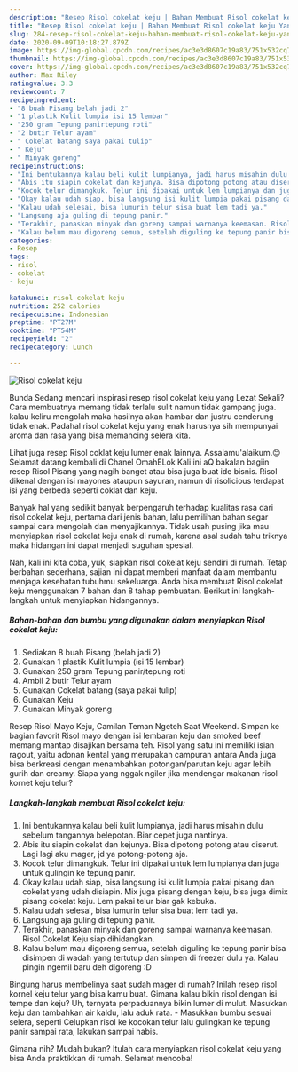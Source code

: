 ```yaml
---
description: "Resep Risol cokelat keju | Bahan Membuat Risol cokelat keju Yang Mudah Dan Praktis"
title: "Resep Risol cokelat keju | Bahan Membuat Risol cokelat keju Yang Mudah Dan Praktis"
slug: 284-resep-risol-cokelat-keju-bahan-membuat-risol-cokelat-keju-yang-mudah-dan-praktis
date: 2020-09-09T10:18:27.879Z
image: https://img-global.cpcdn.com/recipes/ac3e3d8607c19a83/751x532cq70/risol-cokelat-keju-foto-resep-utama.jpg
thumbnail: https://img-global.cpcdn.com/recipes/ac3e3d8607c19a83/751x532cq70/risol-cokelat-keju-foto-resep-utama.jpg
cover: https://img-global.cpcdn.com/recipes/ac3e3d8607c19a83/751x532cq70/risol-cokelat-keju-foto-resep-utama.jpg
author: Max Riley
ratingvalue: 3.3
reviewcount: 7
recipeingredient:
- "8 buah Pisang belah jadi 2"
- "1 plastik Kulit lumpia isi 15 lembar"
- "250 gram Tepung panirtepung roti"
- "2 butir Telur ayam"
- " Cokelat batang saya pakai tulip"
- " Keju"
- " Minyak goreng"
recipeinstructions:
- "Ini bentukannya kalau beli kulit lumpianya, jadi harus misahin dulu sebelum tangannya belepotan. Biar cepet juga nantinya."
- "Abis itu siapin cokelat dan kejunya. Bisa dipotong potong atau diserut. Lagi lagi aku mager, jd ya potong-potong aja."
- "Kocok telur dimangkuk. Telur ini dipakai untuk lem lumpianya dan juga untuk gulingin ke tepung panir."
- "Okay kalau udah siap, bisa langsung isi kulit lumpia pakai pisang dan cokelat yang udah disiapin. Mix juga pisang dengan keju, bisa juga dimix pisang cokelat keju. Lem pakai telur biar gak kebuka."
- "Kalau udah selesai, bisa lumurin telur sisa buat lem tadi ya."
- "Langsung aja guling di tepung panir."
- "Terakhir, panaskan minyak dan goreng sampai warnanya keemasan. Risol Cokelat Keju siap dihidangkan."
- "Kalau belum mau digoreng semua, setelah diguling ke tepung panir bisa disimpen di wadah yang tertutup dan simpen di freezer dulu ya. Kalau pingin ngemil baru deh digoreng :D"
categories:
- Resep
tags:
- risol
- cokelat
- keju

katakunci: risol cokelat keju 
nutrition: 252 calories
recipecuisine: Indonesian
preptime: "PT27M"
cooktime: "PT54M"
recipeyield: "2"
recipecategory: Lunch

---
```



![Risol cokelat keju](https://img-global.cpcdn.com/recipes/ac3e3d8607c19a83/751x532cq70/risol-cokelat-keju-foto-resep-utama.jpg)

Bunda Sedang mencari inspirasi resep risol cokelat keju yang Lezat Sekali? Cara membuatnya memang tidak terlalu sulit namun tidak gampang juga. kalau keliru mengolah maka hasilnya akan hambar dan justru cenderung tidak enak. Padahal risol cokelat keju yang enak harusnya sih mempunyai aroma dan rasa yang bisa memancing selera kita.

Lihat juga resep Risol coklat keju lumer enak lainnya. Assalamu&#39;alaikum.😊 Selamat datang kembali di Chanel OmahELok Kali ini aQ bakalan bagiin resep Risol Pisang yang nagih banget atau bisa juga buat ide bisnis. Risol dikenal dengan isi mayones ataupun sayuran, namun di risolicious terdapat isi yang berbeda seperti coklat dan keju.

Banyak hal yang sedikit banyak berpengaruh terhadap kualitas rasa dari risol cokelat keju, pertama dari jenis bahan, lalu pemilihan bahan segar sampai cara mengolah dan menyajikannya. Tidak usah pusing jika mau menyiapkan risol cokelat keju enak di rumah, karena asal sudah tahu triknya maka hidangan ini dapat menjadi suguhan spesial.


Nah, kali ini kita coba, yuk, siapkan risol cokelat keju sendiri di rumah. Tetap berbahan sederhana, sajian ini dapat memberi manfaat dalam membantu menjaga kesehatan tubuhmu sekeluarga. Anda bisa membuat Risol cokelat keju menggunakan 7 bahan dan 8 tahap pembuatan. Berikut ini langkah-langkah untuk menyiapkan hidangannya.

<!--inarticleads1-->

##### Bahan-bahan dan bumbu yang digunakan dalam menyiapkan Risol cokelat keju:

1. Sediakan 8 buah Pisang (belah jadi 2)
1. Gunakan 1 plastik Kulit lumpia (isi 15 lembar)
1. Gunakan 250 gram Tepung panir/tepung roti
1. Ambil 2 butir Telur ayam
1. Gunakan  Cokelat batang (saya pakai tulip)
1. Gunakan  Keju
1. Gunakan  Minyak goreng


Resep Risol Mayo Keju, Camilan Teman Ngeteh Saat Weekend. Simpan ke bagian favorit Risol mayo dengan isi lembaran keju dan smoked beef memang mantap disajikan bersama teh. Risol yang satu ini memiliki isian ragout, yaitu adonan kental yang merupakan campuran antara Anda juga bisa berkreasi dengan menambahkan potongan/parutan keju agar lebih gurih dan creamy. Siapa yang nggak ngiler jika mendengar makanan risol kornet keju telur? 

<!--inarticleads2-->

##### Langkah-langkah membuat Risol cokelat keju:

1. Ini bentukannya kalau beli kulit lumpianya, jadi harus misahin dulu sebelum tangannya belepotan. Biar cepet juga nantinya.
1. Abis itu siapin cokelat dan kejunya. Bisa dipotong potong atau diserut. Lagi lagi aku mager, jd ya potong-potong aja.
1. Kocok telur dimangkuk. Telur ini dipakai untuk lem lumpianya dan juga untuk gulingin ke tepung panir.
1. Okay kalau udah siap, bisa langsung isi kulit lumpia pakai pisang dan cokelat yang udah disiapin. Mix juga pisang dengan keju, bisa juga dimix pisang cokelat keju. Lem pakai telur biar gak kebuka.
1. Kalau udah selesai, bisa lumurin telur sisa buat lem tadi ya.
1. Langsung aja guling di tepung panir.
1. Terakhir, panaskan minyak dan goreng sampai warnanya keemasan. Risol Cokelat Keju siap dihidangkan.
1. Kalau belum mau digoreng semua, setelah diguling ke tepung panir bisa disimpen di wadah yang tertutup dan simpen di freezer dulu ya. Kalau pingin ngemil baru deh digoreng :D


Bingung harus membelinya saat sudah mager di rumah? Inilah resep risol kornel keju telur yang bisa kamu buat. Gimana kalau bikin risol dengan isi tempe dan keju? Uh, ternyata perpaduannya bikin lumer di mulut. Masukkan keju dan tambahkan air kaldu, lalu aduk rata. - Masukkan bumbu sesuai selera, seperti Celupkan risol ke kocokan telur lalu gulingkan ke tepung panir sampai rata, lakukan sampai habis. 

Gimana nih? Mudah bukan? Itulah cara menyiapkan risol cokelat keju yang bisa Anda praktikkan di rumah. Selamat mencoba!
